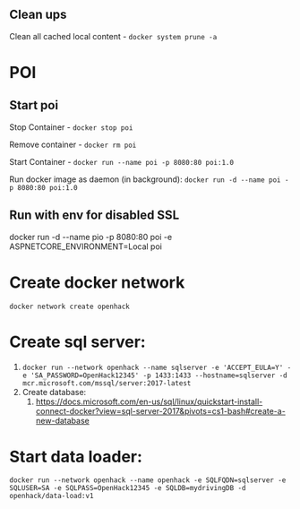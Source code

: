 ## Clean ups

Clean all cached local content - `docker system prune -a`

# POI

## Start poi

Stop Container - `docker stop poi`

Remove container - `docker rm poi`

Start Container - `docker run --name poi -p 8080:80 poi:1.0`

Run docker image as daemon (in background): `docker run -d --name poi -p 8080:80 poi:1.0`

## Run with env for disabled SSL

docker run -d --name pio -p 8080:80 poi -e ASPNETCORE_ENVIRONMENT=Local poi

# Create docker network

`docker network create openhack`

# Create sql server:

1. `docker run --network openhack --name sqlserver -e 'ACCEPT_EULA=Y' -e 'SA_PASSWORD=OpenHack12345' -p 1433:1433 --hostname=sqlserver -d mcr.microsoft.com/mssql/server:2017-latest`
2. Create database:
   1.  https://docs.microsoft.com/en-us/sql/linux/quickstart-install-connect-docker?view=sql-server-2017&pivots=cs1-bash#create-a-new-database


# Start data loader:

`docker run --network openhack --name openhack -e SQLFQDN=sqlserver -e SQLUSER=SA -e SQLPASS=OpenHack12345 -e SQLDB=mydrivingDB -d openhack/data-load:v1`